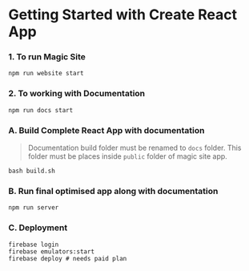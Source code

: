 # Getting Started with Create React App

### 1. To run Magic Site
```
npm run website start
```

### 2. To working with Documentation
```
npm run docs start
```

### A. Build Complete React App with documentation

> Documentation build folder must be renamed to `docs` folder. This folder must be places inside `public` folder of magic site app.

```
bash build.sh
```

### B. Run final optimised app along with documentation
```
npm run server
```

### C. Deployment

```
firebase login
firebase emulators:start
firebase deploy # needs paid plan
```
